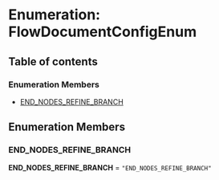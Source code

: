 # Enumeration: FlowDocumentConfigEnum

## Table of contents

### Enumeration Members

* [END\_NODES\_REFINE\_BRANCH](/auto-docs/editor/enums/FlowDocumentConfigEnum.md#end_nodes_refine_branch)

## Enumeration Members

### END\_NODES\_REFINE\_BRANCH

**END\_NODES\_REFINE\_BRANCH** = `"END_NODES_REFINE_BRANCH"`
